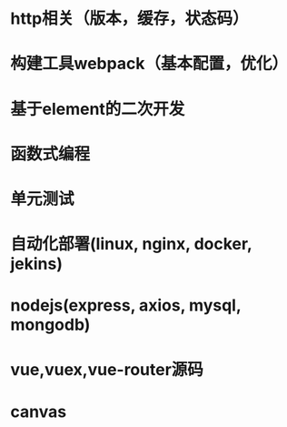 # http相关（版本，缓存，状态码）
# 构建工具webpack（基本配置，优化）
# 基于element的二次开发
# 函数式编程
# 单元测试
# 自动化部署(linux, nginx, docker, jekins)
# nodejs(express, axios, mysql, mongodb)
# vue,vuex,vue-router源码
# canvas
